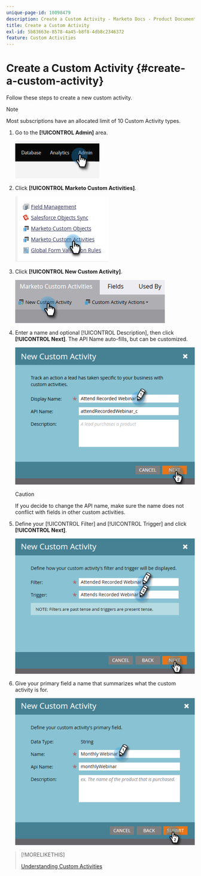 ```yaml
---
unique-page-id: 10098479
description: Create a Custom Activity - Marketo Docs - Product Documentation
title: Create a Custom Activity
exl-id: 5b83663e-8578-4a45-b8f8-4db8c2346372
feature: Custom Activities
---
```

# Create a Custom Activity {#create-a-custom-activity}

Follow these steps to create a new custom activity.

>[!NOTE]
>
>Most subscriptions have an allocated limit of 10 Custom Activity types.

1. Go to the **[!UICONTROL Admin]** area.

   ![](assets/create-a-custom-activity-1.png)

1. Click **[!UICONTROL Marketo Custom Activities]**.

   ![](assets/create-a-custom-activity-2.png)

1. Click **[!UICONTROL New Custom Activity]**.

   ![](assets/create-a-custom-activity-3.png)

1. Enter a name and optional [!UICONTROL Description], then click **[!UICONTROL Next]**. The API Name auto-fills, but can be customized.

   ![](assets/create-a-custom-activity-4.png)

   >[!CAUTION]
   >
   >If you decide to change the API name, make sure the name does not conflict with fields in other custom activities.

1. Define your [!UICONTROL Filter] and [!UICONTROL Trigger] and click **[!UICONTROL Next]**.

   ![](assets/create-a-custom-activity-5.png)

1. Give your primary field a name that summarizes what the custom activity is for.

   ![](assets/create-a-custom-activity-6.png)

>[!MORELIKETHIS]
>
>[Understanding Custom Activities](/help/marketo/product-docs/administration/marketo-custom-activities/understanding-custom-activities.md)
